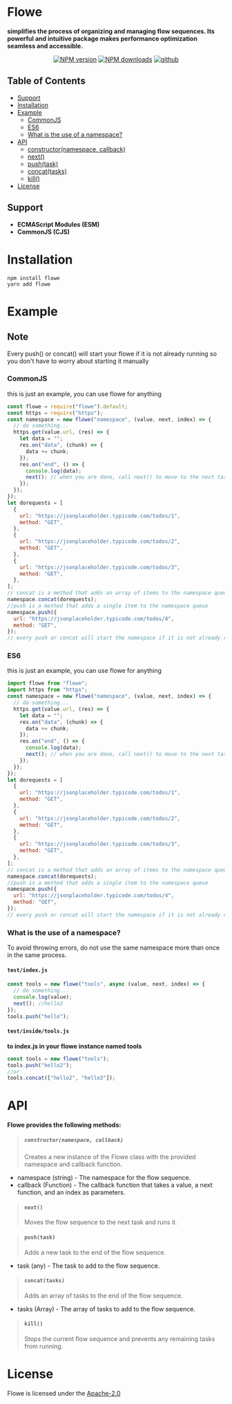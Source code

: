 # **Flowe**

**simplifies the process of organizing and managing flow sequences. Its powerful and intuitive package makes performance optimization seamless and accessible.**

<div align="center">
  <p>
 <a href="https://www.npmjs.com/package/flowe"><img src="https://img.shields.io/npm/v/flowe.svg?style=for-the-badge" alt="NPM version" /></a>
 <a href="https://www.npmjs.com/package/flowe"><img src="https://img.shields.io/npm/dt/flowe.svg?maxAge=3600&style=for-the-badge" alt="NPM downloads" /></a>
 <a href="https://github.com/4i8/flowe.git">
    <img src="https://img.shields.io/badge/github-black?style=for-the-badge&logo=github&logoColor=white" alt="github"/>
  </a>
  </p>
</div>

## Table of Contents

- [Support](#support)
- [Installation](#installation)
- [Example](#example)
  - [CommonJS](#commonjs)
  - [ES6](#es6)
  - [What is the use of a namespace?](#what-is-the-use-of-a-namespace)
- [API](#api)
  - [constructor(namespace, callback)](#constructornamespace-callback)
  - [next()](#next)
  - [push(task)](#pushtask)
  - [concat(tasks)](#concattasks)
  - [kill()](#kill)
- [License](#license)

## Support

- **ECMAScript Modules (ESM)**
- **CommonJS (CJS)**

# **Installation**

```sh-session
npm install flowe
yarn add flowe
```

# **Example**

## Note

Every push() or concat() will start your flowe if it is not already running so you don't have to worry about starting it manually

### CommonJS

this is just an example, you can use flowe for anything

```js
const flowe = require("flowe").default;
const https = require("https");
const namespace = new flowe("namespace", (value, next, index) => {
  // do something...
  https.get(value.url, (res) => {
    let data = "";
    res.on("data", (chunk) => {
      data += chunk;
    });
    res.on("end", () => {
      console.log(data);
      next(); // when you are done, call next() to move to the next task
    });
  });
});
let dorequests = [
  {
    url: "https://jsonplaceholder.typicode.com/todos/1",
    method: "GET",
  },
  {
    url: "https://jsonplaceholder.typicode.com/todos/2",
    method: "GET",
  },
  {
    url: "https://jsonplaceholder.typicode.com/todos/3",
    method: "GET",
  },
];
// concat is a method that adds an array of items to the namespace queue
namespace.concat(dorequests);
//push is a method that adds a single item to the namespace queue
namespace.push({
  url: "https://jsonplaceholder.typicode.com/todos/4",
  method: "GET",
});
// every push or concat will start the namespace if it is not already running
```

### ES6

this is just an example, you can use flowe for anything

```js
import flowe from "flowe";
import https from "https";
const namespace = new flowe("namespace", (value, next, index) => {
  // do something...
  https.get(value.url, (res) => {
    let data = "";
    res.on("data", (chunk) => {
      data += chunk;
    });
    res.on("end", () => {
      console.log(data);
      next(); // when you are done, call next() to move to the next task
    });
  });
});
let dorequests = [
  {
    url: "https://jsonplaceholder.typicode.com/todos/1",
    method: "GET",
  },
  {
    url: "https://jsonplaceholder.typicode.com/todos/2",
    method: "GET",
  },
  {
    url: "https://jsonplaceholder.typicode.com/todos/3",
    method: "GET",
  },
];
// concat is a method that adds an array of items to the namespace queue
namespace.concat(dorequests);
//push is a method that adds a single item to the namespace queue
namespace.push({
  url: "https://jsonplaceholder.typicode.com/todos/4",
  method: "GET",
});
// every push or concat will start the namespace if it is not already running
```

### What is the use of a namespace?

To avoid throwing errors, do not use the same namespace more than once in the same process.

#### `test/index.js`

```js
const tools = new flowe("tools", async (value, next, index) => {
  // do something...
  console.log(value);
  next(); //hello2
});
tools.push("hello");
```

#### `test/inside/tools.js`

**to index.js in your flowe instance named tools**

```js
const tools = new flowe("tools");
tools.push("hello2");
//or
tools.concat(["hello2", "hello3"]);
```

# API

<p><strong> Flowe provides the following methods:</strong>

> ##### `constructor(namespace, callback)`
>
> Creates a new instance of the Flowe class with the provided namespace and callback function.

- namespace (string) - The namespace for the flow sequence.
- callback (Function) - The callback function that takes a value, a next function, and an index as parameters.

> #### `next()`
>
> Moves the flow sequence to the next task and runs it.

> #### `push(task)`
>
> Adds a new task to the end of the flow sequence.

- task (any) - The task to add to the flow sequence.

> #### `concat(tasks)`
>
> Adds an array of tasks to the end of the flow sequence.

- tasks (Array) - The array of tasks to add to the flow sequence.

> #### `kill()`
>
> Stops the current flow sequence and prevents any remaining tasks from running.

# License

Flowe is licensed under the [Apache-2.0](https://www.apache.org/licenses/LICENSE-2.0)

</p>

